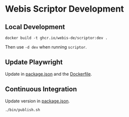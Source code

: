 Webis Scriptor Development
==========================

Local Development
-----------------
```
docker build -t ghcr.io/webis-de/scriptor:dev .
```
Then use `-d dev` when running `scriptor`.


Update Playwright
-----------------
Update in [package.json](https://github.com/webis-de/scriptor/blob/main/package.json) and the [Dockerfile](https://github.com/webis-de/scriptor/blob/main/Dockerfile#L1).


Continuous Integration
----------------------
Update version in [package.json](https://github.com/webis-de/scriptor/blob/main/package.json).
```
./bin/publish.sh
```

